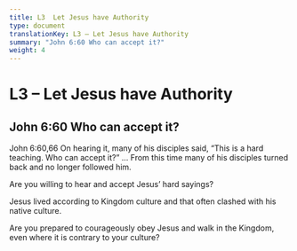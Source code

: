```yaml
---
title: L3  Let Jesus have Authority
type: document
translationKey: L3 – Let Jesus have Authority
summary: "John 6:60 Who can accept it?"
weight: 4
---
```

# L3 – Let Jesus have Authority

## John 6:60 Who can accept it?

John 6:60,66 On hearing it, many of his disciples said, “This is a hard teaching. Who can accept it?” … From this time many of his disciples turned back and no longer followed him.

Are you willing to hear and accept Jesus’ hard sayings?

Jesus lived according to Kingdom culture and that often clashed with his native culture.

Are you prepared to courageously obey Jesus and walk in the Kingdom, even where it is contrary to your culture?

